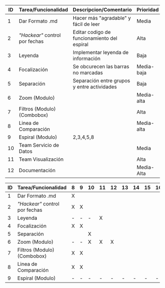  | ID | Tarea/Funcionalidad | Descripcion/Comentario | Prioridad | Responsable | Avance |
 | ----- | ----- | ----- | ----- | ----- | ----- |
 | 1 | Dar Formato .md | Hacer más "agradable" y fácil de leer | Media | Felipe | 100% |
 | 2 | *"Hackear"* control por fechas | Editar codigo de funcionamiento del espiral | Alta | Jorge | 45% |
 | 3 | Leyenda | Implementar leyenda de información | Baja |  | 0% |
 | 4 | Focalización | Se obcurecen las barras no marcadas | Media-baja | Alfredo | 4% |
 | 5 | Separación | Separación entre grupos y entre actividades | Baja |  | 0% |
 | 6 | Zoom (Modulo) |  | Media-alta |  | 0% |
 | 7 | Filtros (Modulo) (Combobox) |  | Alta | Seba | 5% |
 | 8 | Linea de Comparación |  | Media-alta | Felipe | 45% |
 | 9 | Espiral (Modulo) | 2,3,4,5,8 |  |  | 5% |
 | 10 | Team Servicio de Datos |  | Media | Seba y Felipe | 1% |
 | 11 | Team Visualización |  | Alta | Jorge | 2% |
 | 12 | Documentación | | Media-Alta | Alfredo | 30% |


 | ID | Tarea/Funcionalidad | 8 | 9 | 10 | 11 | 12 | 13 | 14 | 15 | 16 |
 | ----- | ----- | ----- | ----- | ----- | ----- | ----- | ----- | ----- | ----- | ----- |
 | 1 | Dar Formato .md | X |  |  |  |  |  |  |  |  |
 | 2 | *"Hackear"* control por fechas | X | X |  |  |  |  |  |  |  |
 | 3 | Leyenda | - | - | - | X |  |  |  |  |  |
 | 4 | Focalización | X | X |  |  |  |  |  |  |  |
 | 5 | Separación |  |  | X |  |  |  |  |  |  |
 | 6 | Zoom (Modulo) | - | - | X | X | X |  |  |  |  |
 | 7 | Filtros (Modulo) (Combobox) | X | X |  |  |  |  |  |  |  |
 | 8 | Linea de Comparación | X | X |  |  |  |  |  |  |  |
 | 9 | Espiral (Modulo) | - | - | - | - | - | - | - | - | - |
